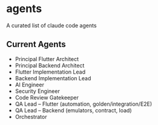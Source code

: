 # agents

A curated list of claude code agents

## Current Agents
- Principal Flutter Architect
- Principal Backend Architect
- Flutter Implementation Lead
- Backend Implementation Lead
- AI Engineer
- Security Engineer
- Code Review Gatekeeper
- QA Lead – Flutter (automation, golden/integration/E2E)
- QA Lead – Backend (emulators, contract, load)
- Orchestrator
